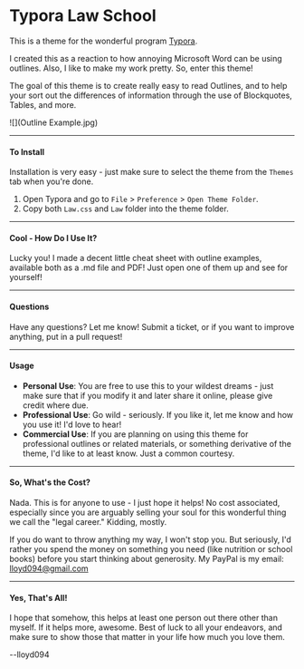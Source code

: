# Typora Law School

This is a theme for the wonderful program [Typora](https://typora.io/).

I created this as a reaction to how annoying Microsoft Word can be using outlines. Also, I like to make my work pretty. So, enter this theme!

The goal of this theme is to create really easy to read Outlines, and to help your sort out the differences of information through the use of Blockquotes, Tables, and more. 

![](Outline Example.jpg)

-----------

#### To Install

Installation is very easy - just make sure to select the theme from the `Themes` tab when you're done.

1. Open Typora and go to `File` > `Preference` > `Open Theme Folder`.
1. Copy both `Law.css` and `Law` folder into the theme folder.

--------------

#### Cool - How Do I Use It?

Lucky you! I made a decent little cheat sheet with outline examples, available both as a .md file and PDF! Just open one of them up and see for yourself!

------------

#### Questions

Have any questions? Let me know! Submit a ticket, or if you want to improve anything, put in a pull request!

-------------

#### Usage

- **Personal Use**: You are free to use this to your wildest dreams - just make sure that if you modify it and later share it online, please give credit where due. 
- **Professional Use**: Go wild - seriously. If you like it, let me know and how you use it! I'd love to hear!
- **Commercial Use**: If you are planning on using this theme for professional outlines or related materials, or something derivative of the theme, I'd like to at least know. Just a common courtesy.

-----------

#### So, What's the Cost?

Nada. This is for anyone to use - I just hope it helps! No cost associated, especially since you are arguably selling your soul for this wonderful thing we call the "legal career." Kidding, mostly.

If you do want to throw anything my way, I won't stop you. But seriously, I'd rather you spend the money on something you need (like nutrition or school books) before you start thinking about generosity. My PayPal is my email: lloyd094@gmail.com

-----

#### Yes, That's All!

I hope that somehow, this helps at least one person out there other than myself. If it helps more, awesome. Best of luck to all your endeavors, and make sure to show those that matter in your life how much you love them.



--lloyd094